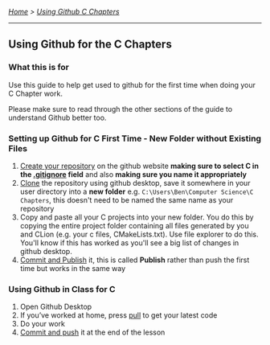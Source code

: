 *[Home](https://github.com/BHASVIC-CompSci/.github/blob/main/profile/README.md) > [Using Github C Chapters](./usingGithubCChapters.md)*

---

## Using Github for the C Chapters

### What this is for
Use this guide to help get used to github for the first time when doing your C Chapter work.

Please make sure to read through the other sections of the guide to understand Github better too.

### Setting up Github for C First Time - New Folder without Existing Files
1. [Create your repository](makingRepo.md) on the github website **making sure to select C in the [.gitignore](gitignore.md) field** and also **making sure you name it appropriately**
1. [Clone](cloning.md) the repository using github desktop, save it somewhere in your user directory into a **new folder** e.g. `C:\Users\Ben\Computer Science\C Chapters`, this doesn't need to be named the same name as your repository
1. Copy and paste all your C projects into your new folder. You do this by copying the entire project folder containing all files generated by you and CLion (e.g. your c files, CMakeLists.txt). Use file explorer to do this. You'll know if this has worked as you'll see a big list of changes in github desktop.
1. [Commit and Publish](pushing.md) it, this is called **Publish** rather than push the first time but works in the same way


### Using Github in Class for C
1. Open Github Desktop
1. If you’ve worked at home, press [pull](pulling.md) to get your latest code
1. Do your work
1. [Commit and push](pushing.md) it at the end of the lesson
